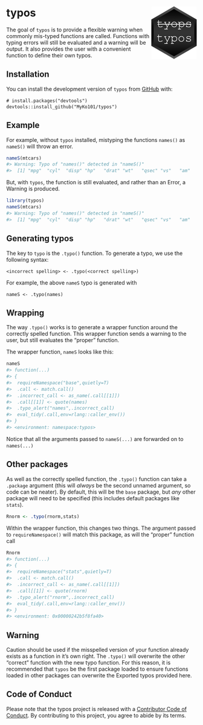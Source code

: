 
<!-- README.md is generated from README.Rmd. Please edit that file -->

# typos <img src="man/figures/logo.png" align="right" height=139 />

The goal of `typos` is to provide a flexible warning when commonly
mis-typed functions are called. Functions with typing errors will still
be evaluated and a warning will be output. It also provides the user
with a convenient function to define their own typos.

## Installation

You can install the development version of `typos` from
[GitHub](https://github.com/) with:

    # install.packages("devtools")
    devtools::install_github("MyKo101/typos")

## Example

For example, without `typos` installed, mistyping the functions
`names()` as `nameS()` will throw an error.

``` r
nameS(mtcars)
#> Warning: Typo of "names()" detected in "nameS()"
#>  [1] "mpg"  "cyl"  "disp" "hp"   "drat" "wt"   "qsec" "vs"   "am"   "gear" "carb"
```

But, with `typos`, the function is still evaluated, and rather than an
Error, a Warning is produced.

``` r
library(typos)
nameS(mtcars)
#> Warning: Typo of "names()" detected in "nameS()"
#>  [1] "mpg"  "cyl"  "disp" "hp"   "drat" "wt"   "qsec" "vs"   "am"   "gear" "carb"
```

## Generating typos

The key to `typo` is the `.typo()` function. To generate a typo, we use
the following syntax:

    <incorrect spelling> <- .typo(<correct spelling>)

For example, the above `nameS` typo is generated with

    nameS <- .typo(names)

## Wrapping

The way `.typo()` works is to generate a wrapper function around the
correctly spelled function. This wrapper function sends a warning to the
user, but still evaluates the “proper” function.

The wrapper function, `nameS` looks like this:

``` r
nameS
#> function(...)
#> {
#>  requireNamespace("base",quietly=T)
#>  .call <- match.call()
#>  .incorrect_call <- as_name(.call[[1]])
#>  .call[[1]] <- quote(names)
#>  .typo_alert("names",.incorrect_call)
#>  eval_tidy(.call,env=rlang::caller_env())
#> }
#> <environment: namespace:typos>
```

Notice that all the arguments passed to `nameS(...)` are forwarded on to
`names(...)`

## Other packages

As well as the correctly spelled function, the `.typo()` function can
take a `.package` argument (this will *always* be the second unnamed
argument, so code can be neater). By default, this will be the `base`
package, but *any* other package will need to be specified (this
includes default packages like `stats`).

``` r
Rnorm <- .typo(rnorm,stats)
```

Within the wrapper function, this changes two things. The argument
passed to `requireNamespace()` will match this package, as will the
“proper” function call

``` r
Rnorm
#> function(...)
#> {
#>  requireNamespace("stats",quietly=T)
#>  .call <- match.call()
#>  .incorrect_call <- as_name(.call[[1]])
#>  .call[[1]] <- quote(rnorm)
#>  .typo_alert("rnorm",.incorrect_call)
#>  eval_tidy(.call,env=rlang::caller_env())
#> }
#> <environment: 0x00000242b5f8fa40>
```

## Warning

Caution should be used if the misspelled version of your function
already exists as a function in it’s own right. The `.typo()` will
overwrite the other “correct” function with the new typo function. For
this reason, it is recommended that `typos` be the first package loaded
to ensure functions loaded in other packages can overwrite the Exported
typos provided here.

## Code of Conduct

Please note that the typos project is released with a [Contributor Code
of Conduct](https://michaelbarrowman.co.uk/typos/CODE_OF_CONDUCT.html).
By contributing to this project, you agree to abide by its terms.
